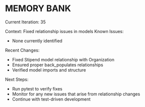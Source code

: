 # MEMORY BANK

Current Iteration: 35

Context: Fixed relationship issues in models
Known Issues:
- None currently identified

Recent Changes:
- Fixed Stipend model relationship with Organization
- Ensured proper back_populates relationships
- Verified model imports and structure

Next Steps:
- Run pytest to verify fixes
- Monitor for any new issues that arise from relationship changes
- Continue with test-driven development
